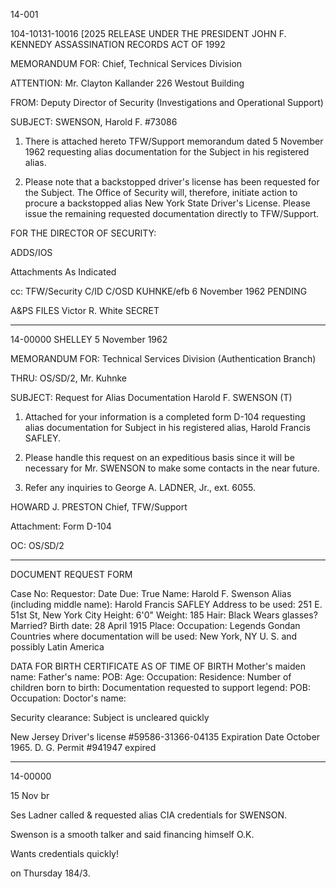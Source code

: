 14-001

104-10131-10016 [2025 RELEASE UNDER THE PRESIDENT JOHN F. KENNEDY ASSASSINATION RECORDS ACT OF 1992

MEMORANDUM FOR: Chief, Technical Services Division

ATTENTION: Mr. Clayton Kallander
226 Westout Building

FROM: Deputy Director of Security (Investigations
and Operational Support)

SUBJECT: SWENSON, Harold F.
#73086

1.  There is attached hereto TFW/Support memorandum dated 5 November 1962 requesting alias documentation for the Subject in his registered alias.

2.  Please note that a backstopped driver's license has been requested for the Subject. The Office of Security will, therefore, initiate action to procure a backstopped alias New York State Driver's License. Please issue the remaining requested documentation directly to TFW/Support.

FOR THE DIRECTOR OF SECURITY:

ADDS/IOS

Attachments
As Indicated

cc: TFW/Security
C/ID
C/OSD
KUHNKE/efb
6 November 1962
PENDING

A&PS
FILES
Victor R. White
SECRET

---

14-00000
SHELLEY
5 November 1962

MEMORANDUM FOR: Technical Services Division
(Authentication Branch)

THRU: OS/SD/2, Mr. Kuhnke

SUBJECT: Request for Alias Documentation
Harold F. SWENSON (T)

1.  Attached for your information is a completed form D-104 requesting alias documentation for Subject in his registered alias, Harold Francis SAFLEY.

2.  Please handle this request on an expeditious basis since it will be necessary for Mr. SWENSON to make some contacts in the near future.

3.  Refer any inquiries to George A. LADNER, Jr., ext. 6055.

HOWARD J. PRESTON
Chief, TFW/Support

Attachment:
Form D-104

OC: OS/SD/2

---

DOCUMENT REQUEST FORM

Case No:
Requestor:
Date Due:
True Name: Harold F. Swenson
Alias (including middle name): Harold Francis SAFLEY
Address to be used: 251 E. 51st St, New York City
Height: 6'0"
Weight: 185
Hair: Black
Wears glasses?
Married?
Birth date: 28 April 1915
Place:
Occupation: Legends Gondan
Countries where documentation will be used: New York, NY U. S. and possibly Latin America

DATA FOR BIRTH CERTIFICATE AS OF TIME OF BIRTH
Mother's maiden name:
Father's name:
POB:
Age:
Occupation:
Residence:
Number of children born to birth:
Documentation requested to support legend:
POB:
Occupation:
Doctor's name:

Security clearance: Subject is uncleared quickly

New Jersey Driver's license #59586-31366-04135
Expiration Date October 1965.
D. G. Permit #941947
expired

---

14-00000

15 Nov br

Ses Ladner called & requested alias CIA credentials for SWENSON.

Swenson is a smooth talker and said financing himself O.K.

Wants credentials quickly!

on Thursday 184/3.
